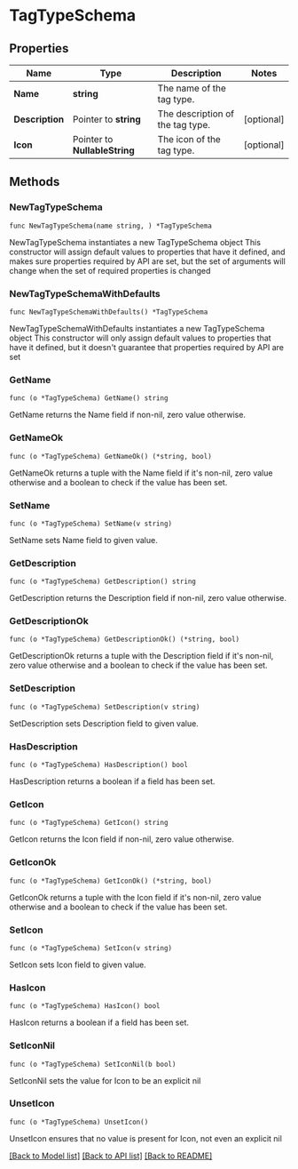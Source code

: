 # TagTypeSchema

## Properties

Name | Type | Description | Notes
------------ | ------------- | ------------- | -------------
**Name** | **string** | The name of the tag type. | 
**Description** | Pointer to **string** | The description of the tag type. | [optional] 
**Icon** | Pointer to **NullableString** | The icon of the tag type. | [optional] 

## Methods

### NewTagTypeSchema

`func NewTagTypeSchema(name string, ) *TagTypeSchema`

NewTagTypeSchema instantiates a new TagTypeSchema object
This constructor will assign default values to properties that have it defined,
and makes sure properties required by API are set, but the set of arguments
will change when the set of required properties is changed

### NewTagTypeSchemaWithDefaults

`func NewTagTypeSchemaWithDefaults() *TagTypeSchema`

NewTagTypeSchemaWithDefaults instantiates a new TagTypeSchema object
This constructor will only assign default values to properties that have it defined,
but it doesn't guarantee that properties required by API are set

### GetName

`func (o *TagTypeSchema) GetName() string`

GetName returns the Name field if non-nil, zero value otherwise.

### GetNameOk

`func (o *TagTypeSchema) GetNameOk() (*string, bool)`

GetNameOk returns a tuple with the Name field if it's non-nil, zero value otherwise
and a boolean to check if the value has been set.

### SetName

`func (o *TagTypeSchema) SetName(v string)`

SetName sets Name field to given value.


### GetDescription

`func (o *TagTypeSchema) GetDescription() string`

GetDescription returns the Description field if non-nil, zero value otherwise.

### GetDescriptionOk

`func (o *TagTypeSchema) GetDescriptionOk() (*string, bool)`

GetDescriptionOk returns a tuple with the Description field if it's non-nil, zero value otherwise
and a boolean to check if the value has been set.

### SetDescription

`func (o *TagTypeSchema) SetDescription(v string)`

SetDescription sets Description field to given value.

### HasDescription

`func (o *TagTypeSchema) HasDescription() bool`

HasDescription returns a boolean if a field has been set.

### GetIcon

`func (o *TagTypeSchema) GetIcon() string`

GetIcon returns the Icon field if non-nil, zero value otherwise.

### GetIconOk

`func (o *TagTypeSchema) GetIconOk() (*string, bool)`

GetIconOk returns a tuple with the Icon field if it's non-nil, zero value otherwise
and a boolean to check if the value has been set.

### SetIcon

`func (o *TagTypeSchema) SetIcon(v string)`

SetIcon sets Icon field to given value.

### HasIcon

`func (o *TagTypeSchema) HasIcon() bool`

HasIcon returns a boolean if a field has been set.

### SetIconNil

`func (o *TagTypeSchema) SetIconNil(b bool)`

 SetIconNil sets the value for Icon to be an explicit nil

### UnsetIcon
`func (o *TagTypeSchema) UnsetIcon()`

UnsetIcon ensures that no value is present for Icon, not even an explicit nil

[[Back to Model list]](../README.md#documentation-for-models) [[Back to API list]](../README.md#documentation-for-api-endpoints) [[Back to README]](../README.md)


